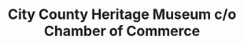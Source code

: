 ---
layout: repo
title: "City County Heritage Museum c/o Chamber of Commerce"
id: 17198
permalink: repos/17198/
---